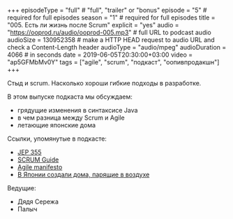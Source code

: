 +++
episodeType = "full" # "full", "trailer" or "bonus"
episode = "5" # required for full episodes
season = "1" # required for full episodes
title = "005. Есть ли жизнь после Scrum"
explicit = "yes"
audio = "https://ooprod.ru/audio/ooprod-005.mp3" # full URL to podcast audio
audioSize = 130952358 # make a HTTP HEAD request to audio URL and check a Content-Length header
audioType = "audio/mpeg"
audioDuration = 4066 # in seconds
date = 2019-06-05T20:30:00+03:00
video = "ap5GFMbMv0Y"
tags = ["agile", "scrum", "подкаст", "оопивпродакшн"]
+++

Стыд и scrum. Насколько хороши гибкие подходы в разработке.

<!--more-->

В этом выпуске подкаста мы обсуждаем:

- грядущие изменения в синтаксисе Java
- в чем разница между Scrum и Agile
- летающие японские дома

Ссылки, упомянутые в подкасте:

- [JEP 355](https://openjdk.java.net/jeps/355)
- [SCRUM Guide](https://www.scrumguides.org/)
- [Agile manifesto](https://agilemanifesto.org/)
- [В Японии создали дома, парящие в воздухе](https://building-tech.org/v-japonii-sozdali-doma-parjashhie-v-vozduhe/)

Ведущие:

- Дядя Сережа
- Палыч
